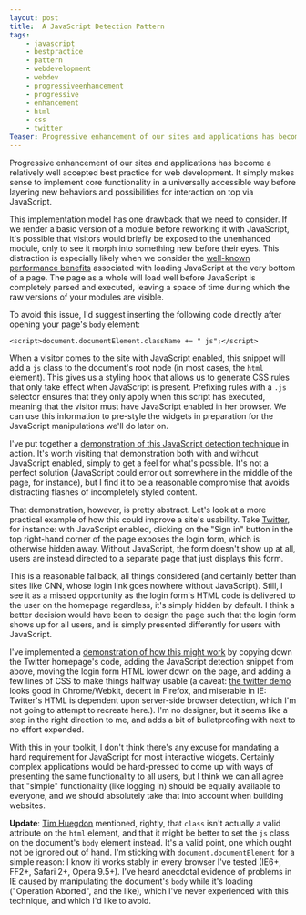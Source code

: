 ```yaml
---
layout: post
title:  A JavaScript Detection Pattern
tags:
    - javascript
    - bestpractice
    - pattern
    - webdevelopment
    - webdev
    - progressiveenhancement
    - progressive
    - enhancement
    - html
    - css
    - twitter
Teaser: Progressive enhancement of our sites and applications has become a relatively well accepted best practice for web development.  This article outlines a technique I've used successfully to ensure that core functionality is available without JavaScript, while maintaining a quality experience for the majority of users with JavaScript enabled.
---
```

Progressive enhancement of our sites and applications has become a relatively well accepted best practice for web development.  It simply makes sense to implement core functionality in a universally accessible way before layering new behaviors and possibilities for interaction on top via JavaScript.

This implementation model has one drawback that we need to consider.  If we render a basic version of a module before reworking it with JavaScript, it's possible that visitors would briefly be exposed to the unenhanced module, only to see it morph into something new before their eyes.  This distraction is especially likely when we consider the [well-known performance benefits][performance] associated with loading JavaScript at the very bottom of a page.  The page as a whole will load well before JavaScript is completely parsed and executed, leaving a space of time during which the raw versions of your modules are visible.

To avoid this issue, I'd suggest inserting the following code directly after opening your page's `body` element:

    <script>document.documentElement.className += " js";</script>

When a visitor comes to the site with JavaScript enabled, this snippet will add a `js` class to the document's root node (in most cases, the `html` element).  This gives us a styling hook that allows us to generate CSS rules that only take effect when JavaScript is present.  Prefixing rules with a `.js` selector ensures that they only apply when this script has executed, meaning that the visitor must have JavaScript enabled in her browser.  We can use this information to pre-style the widgets in preparation for the JavaScript manipulations we'll do later on.

I've put together a [demonstration of this JavaScript detection technique][demo] in action.  It's worth visiting that demonstration both with and without JavaScript enabled, simply to get a feel for what's possible.  It's not a perfect solution (JavaScript could error out somewhere in the middle of the page, for instance), but I find it to be a reasonable compromise that avoids distracting flashes of incompletely styled content.

That demonstration, however, is pretty abstract.  Let's look at a more practical example of how this could improve a site's usability.  Take [Twitter][], for instance: with JavaScript enabled, clicking on the "Sign in" button in the top right-hand corner of the page exposes the login form, which is otherwise hidden away.  Without JavaScript, the form doesn't show up at all, users are instead directed to a separate page that just displays this form.

This is a reasonable fallback, all things considered (and certainly better than sites like CNN, whose login link goes nowhere without JavaScript).  Still, I see it as a missed opportunity as the login form's HTML code is delivered to the user on the homepage regardless, it's simply hidden by default.  I think a better decision would have been to design the page such that the login form shows up for all users, and is simply presented differently for users with JavaScript.

I've implemented a [demonstration of how this might work][twitterdemo] by copying down the Twitter homepage's code, adding the JavaScript detection snippet from above, moving the login form HTML lower down on the page, and adding a few lines of CSS to make things halfway usable (a caveat: [the twitter demo][twitterdemo] looks good in Chrome/Webkit, decent in Firefox, and miserable in IE: Twitter's HTML is dependent upon server-side browser detection, which I'm not going to attempt to recreate here.).  I'm no designer, but it seems like a step in the right direction to me, and adds a bit of bulletproofing with next to no effort expended.

With this in your toolkit, I don't think there's any excuse for mandating a hard requirement for JavaScript for most interactive widgets.  Certainly complex applications would be hard-pressed to come up with ways of presenting the same functionality to all users, but I think we can all agree that "simple" functionality (like logging in) should be equally available to everyone, and we should absolutely take that into account when building websites.

__Update__: [Tim Huegdon][tim] mentioned, rightly, that `class` isn't actually a valid attribute on the `html` element, and that it might be better to set the `js` class on the document's `body` element instead.  It's a valid point, one which ought not be ignored out of hand.  I'm sticking with `document.documentElement` for a simple reason: I know iti works stably in every browser I've tested (IE6+, FF2+, Safari 2+, Opera 9.5+).  I've heard anecdotal evidence of problems in IE caused by manipulating the document's `body` while it's loading ("Operation Aborted", and the like), which I've never experienced with this technique, and which I'd like to avoid.

[performance]:  http://developer.yahoo.com/performance/rules.html#js_bottom
[twitter]:      http://twitter.com/
[demo]:         http://mikewest.org/static_content/2010-03-javascript-detection.html
[twitterdemo]:  http://mikewest.org/static_content/2010-03-javascript-detection-twitter.html
[tim]:          http://timhuegdon.com/

